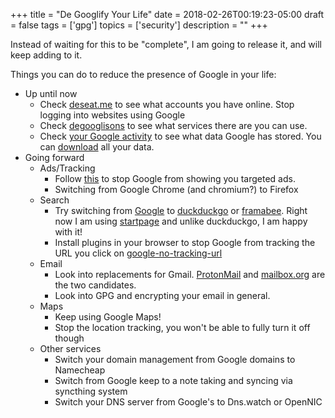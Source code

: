 +++
title = "De Googlify Your Life"
date = 2018-02-26T00:19:23-05:00
draft = false
tags = ['gpg']
topics = ['security']
description = ""
+++

Instead of waiting for this to be "complete", I am going to release it, and will keep adding to it.

Things you can do to reduce the presence of Google in your life:

* Up until now
    * Check [deseat.me](https://www.deseat.me/) to see what accounts you have online. Stop logging into websites using Google
    * Check [degooglisons](https://degooglisons-internet.org/liste?l=en) to see what services there are you can use.
    * Check [your Google activity](https://myactivity.google.com/myactivity) to see what data Google has stored. You can [download](https://takeout.google.com/settings/takeout?pli=1) all your data.
* Going forward
    * Ads/Tracking
        * Follow [this](https://gadgets.ndtv.com/internet/features/how-to-stop-google-from-tracking-you-on-the-web-550286) to stop Google from showing you targeted ads. 
        * Switching from Google Chrome (and chromium?) to Firefox
    * Search
        * Try switching from [Google](https://google.com) to [duckduckgo](https://duckduckgo.com) or [framabee](https://framabee.org/). Right now I am using [startpage](https://www.startpage.com/) and unlike duckduckgo, I am happy with it!
        * Install plugins in your browser to stop Google from tracking the URL you click on [google-no-tracking-url](https://addons.mozilla.org/en-US/firefox/addon/google-no-tracking-url/)
    * Email
        * Look into replacements for Gmail. [ProtonMail](https://protonmail.com/) and [mailbox.org](https://mailbox.org/) are the two candidates. 
        * Look into GPG and encrypting your email in general.
    * Maps
        * Keep using Google Maps!
        * Stop the location tracking, you won't be able to fully turn it off though
    * Other services
        * Switch your domain management from Google domains to Namecheap
        * Switch from Google keep to a note taking and syncing via syncthing system
        * Switch your DNS server from Google's to Dns.watch or OpenNIC

